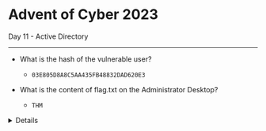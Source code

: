 # Advent of Cyber 2023

Day 11 - Active Directory 

-----------------------------------------

- What is the hash of the vulnerable user?	
	- `03E805D8A8C5AA435FB48832DAD620E3`

- What is the content of flag.txt on the Administrator Desktop?
	- `THM`


<details>
Steps:


</details>